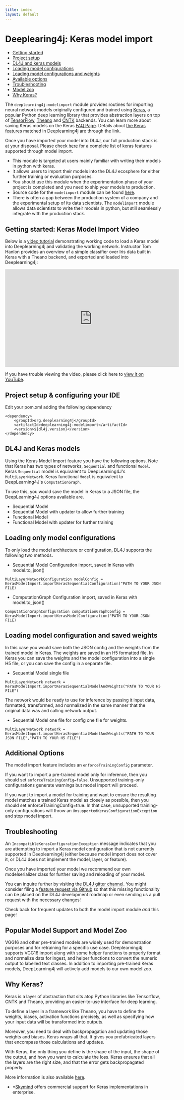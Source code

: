 ```yaml
---
title: index
layout: default
---
```

# Deeplearing4j: Keras model import

* [Getting started](#getting-started)
* [Project setup](#project-setup)
* [DL4J and keras models](#models)
* [Loading model configurations](#configs)
* [Loading model configurations and weights](#weights)
* [Available options](#options)
* [Troubleshooting](#trouble)
* [Model zoo](#zoo)
* [Why Keras?](#keras)

The `deeplearning4j-modelimport` module provides routines for importing neural network models originally configured
and trained using [Keras](https://keras.io/), a popular Python deep learning library that provides abstraction
layers on top of [TensorFlow](https://www.tensorflow.org), [Theano](http://deeplearning.net/software/theano/) and [CNTK](https://docs.microsoft.com/en-us/cognitive-toolkit/)
backends. You can learn more about saving Keras models on the Keras [FAQ Page](https://keras.io/getting-started/faq/#how-can-i-save-a-keras-model). Details about [the Keras features](https://deeplearning4j.org/keras-supported-features) matched in Deeplearning4j are through the link.

Once you have imported your model into DL4J, our full production stack is at your disposal. Please check [here](https://deeplearning4j.org/keras-supported-features) for a complete list of keras features supported through model import.

- This module is targeted at users mainly familiar with writing their models in python with keras.
- It allows users to import their models into the DL4J ecosphere for either further training or evaluation purposes.
- You should use this module when the experimentation phase of your project is completed and you need to ship your models to production.
- Source code for the `modelimport` module can be found [here](https://github.com/deeplearning4j/deeplearning4j/tree/master/deeplearning4j/deeplearning4j-modelimport/src/main/java/org/deeplearning4j/nn/modelimport/keras).
- There is often a gap between the production system of a company and the experimental setup of its data scientists. The `modelimport` module allows data scientists to write their models in python, but still seamlessly integrate with the production stack.

## <a name="getting-started">Getting started: Keras Model Import Video</a>

Below is a [video tutorial](https://www.youtube.com/embed/bI1aR1Tj2DM) demonstrating working code to load a Keras model into Deeplearning4j and validating the working network. Instructor Tom Hanlon provides an overview of a simple classifier over Iris data built in Keras with a Theano backend, and exported and loaded into Deeplearning4j:

<iframe width="560" height="315" src="https://www.youtube.com/embed/bI1aR1Tj2DM" frameborder="0" allowfullscreen></iframe>

If you have trouble viewing the video, please click here to [view it on YouTube](https://www.youtube.com/embed/bI1aR1Tj2DM).

## <a name="project-setup">Project setup & configuring your IDE</a>

Edit your pom.xml adding the following dependency

```
<dependency>
    <groupId>org.deeplearning4j</groupId>
    <artifactId>deeplearning4j-modelimport</artifactId>
    <version>${dl4j.version}</version>
</dependency>
```

## <a name="models">DL4J and Keras models</a>

Using the Keras Model Import feature you have the following options. Note that Keras has two types of networks, `Sequential` and functional `Model`. Keras `Sequential` model is equivalent to DeepLearning4J's `MultiLayerNetwork`. Keras functional `Model` is equivalent to DeepLearning4J's `ComputationGraph`.  

To use this, you would save the model in Keras to a JSON file, the DeepLearning4J options available are.

* Sequential Model
* Sequential Model with updater to allow further training
* Functional Model
* Functional Model with updater for further training

## <a name="configs">Loading only model configurations</a>

To only load the model architecture or configuration, DL4J supports the following two methods.

* Sequential Model Configuration import, saved in Keras with model.to_json()

```
MultiLayerNetworkConfiguration modelConfig = KerasModelImport.importKerasSequentialConfiguration("PATH TO YOUR JSON FILE)

```

* ComputationGraph Configuration import, saved in Keras with model.to_json()

```
ComputationGraphConfiguration computationGraphConfig = KerasModelImport.importKerasModelConfiguration("PATH TO YOUR JSON FILE)

```

## <a name="configs">Loading model configuration and saved weights</a>

In this case you would save both the JSON config and the weights from the trained model in Keras. The weights are saved in an H5 formatted file. In Keras you can save the weights and the model configuration into a single H5 file, or you can save the config in a separate file.

* Sequential Model single file

```
MultiLayerNetwork network = KerasModelImport.importKerasSequentialModelAndWeights("PATH TO YOUR H5 FILE")

```

The network would be ready to use for inference by passing it input data, formatted, transformed, and normalized in the same manner that the original data was and calling network.output.

* Sequential Model one file for config one file for weights.


```
MultiLayerNetwork network = KerasModelImport.importKerasSequentialModelAndWeights("PATH TO YOUR JSON FILE","PATH TO YOUR H5 FILE")

```

## <a name="options">Additional Options</a>

The model import feature includes an `enforceTrainingConfig` parameter.

If you want to import a pre-trained model only for inference, then you should set `enforceTrainingConfig=false`. Unsupported training-only configurations generate warnings but model import will proceed.

If you want to import a model for training and want to ensure the resulting model matches a trained Keras model as closely as possible, then you should set enforceTrainingConfig=true. In that case, unsupported training-only configurations will throw an `UnsupportedKerasConfigurationException` and stop model import.

## <a name="trouble">Troubleshooting</a>
An `IncompatibleKerasConfigurationException` message indicates that you are attempting to import a Keras model configuration
that is not currently supported in Deeplearning4j (either because model import does not cover it, or DL4J does not implement the model, layer, or feature).

Once you have imported your model we recommend our own modelserializer class for further saving and reloading of your model.

You can inquire further by visiting the [DL4J gitter channel](https://gitter.im/deeplearning4j/deeplearning4j). You might consider filing a [feature request via Github](https://github.com/deeplearning4j/deeplearning4j/issues) so that this missing functionality can be placed on the DL4J development roadmap or even sending us a pull request with the necessary changes!

Check back for frequent updates to both the model import module *and* this page!

## <a name="zoo">Popular Model Support and Model Zoo</a>

VGG16 and other pre-trained models are widely used for demonstration purposes and for retraining for a specific use case. Deeplearning4j supports VGG16 import along with some helper functions to properly format and normalize data for ingest, and helper functions to convert the numeric output to labelled text classes. In addition to importing pre-trained Keras models, DeepLearning4j will actively add models to our own model zoo.

## <a name="keras">Why Keras?</a>

Keras is a layer of abstraction that sits atop Python libraries like Tensorflow, CNTK and Theano, providing an easier-to-use interface for deep learning.

To define a layer in a framework like Theano, you have to define the weights, biases, activation functions precisely, as well as specifying how your input data will be transformed into outputs.

Moreover, you need to deal with backpropagation and updating those weights and biases. Keras wraps all that. It gives you prefabricated layers that encompass those calculations and updates.

With Keras, the only thing you define is the shape of the input, the shape of the output, and how you want to calculate the loss. Keras ensures that all the layers are the right size, and that the error gets backpropagated properly.

More information is also available [here](http://deeplearning4j.org/keras).

* *[Skymind](https://skymind.ai) offers commercial support for Keras implementations in enterprise.
